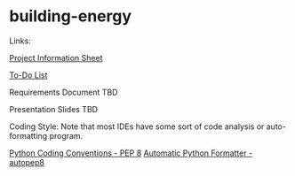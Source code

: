# building-energy

Links:

[Project Information Sheet](https://docs.google.com/spreadsheets/d/1QjZzZS3BG6WZ_LT5hM-5OyEECh4khNra7be9TkYFUFs/edit?ts=587fd663#gid=0)

[To-Do List](https://docs.google.com/document/d/1h2y7RrZevOHxx7QUWn26go2ICIpi0FqJx89yN8ibmu0/edit)

Requirements Document TBD

Presentation Slides TBD

Coding Style: 
Note that most IDEs have some sort of code analysis or auto-formatting program.

[Python Coding Conventions - PEP 8](https://www.python.org/dev/peps/pep-0008/)
[Automatic Python Formatter - autopep8](https://pypi.python.org/pypi/autopep8/)

